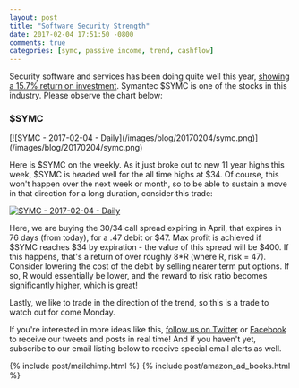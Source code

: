 ```yaml
---
layout: post
title: "Software Security Strength"
date: 2017-02-04 17:51:50 -0800
comments: true
categories: [symc, passive income, trend, cashflow]
---
```


Security software and services has been doing quite well this year, [showing a 15.7% return on investment](http://finviz.com/groups.ashx?g=industry&v=210&o=perfytd "Top Performing Sectors - 15.7% Return on Security Software and Services"). Symantec $SYMC is one of the stocks in this industry. Please observe the chart below:

<h3 id="20170204-symc">$SYMC</h3>
[![SYMC - 2017-02-04 - Daily](/images/blog/20170204/symc.png)](/images/blog/20170204/symc.png)

Here is $SYMC on the weekly. As it just broke out to new 11 year highs this week, $SYMC is headed well for the all time highs at $34. Of course, this won't happen over the next week or month, so to be able to sustain a move in that direction for a long duration, consider this trade:

[![SYMC - 2017-02-04 - Daily](/images/blog/20170204/symcoc.png)](/images/blog/20170204/symcoc.png)

Here, we are buying the 30/34 call spread expiring in April, that expires in 76 days (from today), for a .47 debit or $47. Max profit is achieved if $SYMC reaches $34 by expiration - the value of this spread will be $400. If this happens, that's a return of over roughly 8*R (where R, risk = 47). Consider lowering the cost of the debit by selling nearer term put options. If so, R would essentially be lower, and the reward to risk ratio becomes significantly higher, which is great!

Lastly, we like to trade in the direction of the trend, so this is a trade to watch out for come Monday.

If you're interested in more ideas like this, [follow us on Twitter](https://twitter.com/theta_positive "Follow @thetatrades on Twitter") or [Facebook](https://facebook.com/thetatrades "Follow @thetatrades on Facebook") to receive our tweets and posts in real time! And if you haven't yet, subscribe to our email listing below to receive special email alerts as well.

{% include post/mailchimp.html %}
{% include post/amazon_ad_books.html %}
